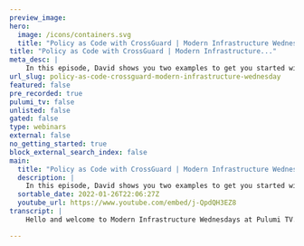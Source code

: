 ```yaml
---
preview_image:
hero:
  image: /icons/containers.svg
  title: "Policy as Code with CrossGuard | Modern Infrastructure Wednesday"
title: "Policy as Code with CrossGuard | Modern Infrastructure..."
meta_desc: |
    In this episode, David shows you two examples to get you started with Pulumi CrossGuard:
url_slug: policy-as-code-crossguard-modern-infrastructure-wednesday
featured: false
pre_recorded: true
pulumi_tv: false
unlisted: false
gated: false
type: webinars
external: false
no_getting_started: true
block_external_search_index: false
main:
  title: "Policy as Code with CrossGuard | Modern Infrastructure Wednesday"
  description: |
    In this episode, David shows you two examples to get you started with Pulumi CrossGuard:  - Blocking public ACL's on AWS S3 buckets - Blocking Public LoadBalancer services on Kubernetes  The links to the data breaches mentioned during the introduction are:  - SEGA Europe Thoroughly Scrutinizes its Cloud Security https://vpnoverview.com/news/sega-europe-security-report/  - Report: Audio Tech Giant Exposed Thousands of Customers' Data https://www.vpnmentor.com/blog/report-sennheiser-leak/  - Report: Ghana Government Agency Exposes 100,000s of Citizens in Massive Data Breach https://www.vpnmentor.com/blog/report-ghana-nss-leak/
  sortable_date: 2022-01-26T22:06:27Z
  youtube_url: https://www.youtube.com/embed/j-QpdQH3EZ8
transcript: |
    Hello and welcome to Modern Infrastructure Wednesdays at Pulumi TV. I'm your host David Flanagan though you may know me from across the internet as rock code today. We're taking a look at cross guard policy as code for preliminary programs. What is is good policies could provide the ability for organizations to put guard rails in place to enforce compliance with the resources created by their political programs. Why do we need it? Well, Pulumi is an enabler giving developers the framework to provision their own applications or even platforms using languages and tool chains that they already know allows them to be more autonomous and increase their velocity. When shipping could. This is fantastic for developers but much like a kid cycling downhill for the very first time flying over the handle bars can almost be inevitable. And we want to stop that. We want developers to maintain their velocity but provide a safety harness that stops them from doing something that could have a negative effect on other teams or even the organization need a more concrete example. Sure thing just three weeks ago at the end of 2021 Sega shared their story, they had a cloud security audit that discovered they were storing steam keys, api tokens and even Aws credentials were available to the public. Also in 2021 we've seen Sennheiser leak over 28,000 private customer records. A COVID-19 testing firm lead over 50,000 private customer records. And the authorities in Ghana are investigating a breach that may have exposed the personal information of hundreds of thousands of citizens of the West African country. What do all of these cases have in common? They were all the cause of mess configuration of S3 buckets. The source lengths are in the description. So go and check them out using policy as code. We can assure that these types of mis configurations do not happen again. Let's take a look. So let's start by creating a small P program to create an Amazon web services SD bucket. First, we'll create a directory instead of this directory. We will run Pulumi. We're going to say that we want an aws program and we're gonna pick typescript. Perfect. Then we're going to go back up a directory and we're gonna create one more this time S3 bucket policy. Instead of our S3 bucket policy, we're going to run Pulumi policy new from here. I can say AWS. And this time I'll choose Python from here, I can run the lime preview, enter my stack password and polymer will tell me that it wants to create 1 S3 bucket. So if I run this again, adding policy pack and then point it to the directory with our policy. Cross guard is going to validate that no violations of our policy happen inside of our preliminary program. And in fact, if I run this right now, we'll see that this works successfully. So let's modify our preliminary program to violate the policy if we open vs code with both projects. So we'll start by taking a look at the policy that was created by Pulumi Paul senior. We open the main dot pi file. We'll see that we have a function. This function is called S3, no public read validator. So you can probably guess what it does. It is going to ensure that any time a developer within our team or organization creates an se bucket that it can't be publicly available. It does this by filtering down the type of resource that is being created. So here we are checking for a bucket. We're ensuring that AC L is inside of the properties past this resource. And if so we wanna make sure that it is never public rate or public rate rate as somebody creates an S3 bucket resource with an AC L of either of these public values, we are going to report a violation and we will get enough information that we can see this when we run the plume up on our program. So let's modify or three could to violate the policy. We can add AC L public root. And now if we run our policy pack again, we get the editor, we are not allowed to get a preview or run, pull me up because we have a mandatory enforcement of an S3. No public read of a nice message telling us where we went wrong, but policies aren't just for S3. So let's do one more example. Now I'm going to create two more directories, Kubernetes service and Kubernetes service policy. Instead of the Cotti Service, we're going to create a new program. We're going to do Cabernet's go and then in Cober service policy, we'll do plume policy. Yeah. This time I can select Cotis in javascript. Perfect. Let open us and be as good and take a look. We have a javascript policy for cotis. This policy pack has mandatory enforcement level where it's going to validate resources of tape service as this service has a spec type of load balancer. It is going to report a violation saying that we are not allowed to make services, but then our Cober Netti cluster public and we open our TTI program, we will stay this program go creates a new deployment and currently does not violate our policy. If we run into Cobern service and run Pulumi preview dash dash policy pack, posting it to our policy document, we should see but there are no violations. Perfect. So let's make a change to our project. We've decided that we now want to expose our deployment on our cluster. So let's violate our policy. We've created a new service which is equal to core V one dot new service. We can pass that in our context, a name for our service which we call and we want to pass in a V one service from here. We add the spec which is going to be a KV one service but arcs and instead of here it's got a tape and we will set this to Pulumi string full bouncer. I'm not going to use the service. Well, let's just make that an underscore and now when we come back to our terminal and run our preliminary preview of plan, our policy pack, we should see the violation reported. Perfect. So that's Trust card and Polis policy as code. Hopefully, based on what I've shown you today, you see how easy it is to get started. It doesn't matter which language you use for your policy or your political programs, you can get up and running very quickly. Take the default policies, add on your own and secure your infrastructure. Have a great day.

---
```

